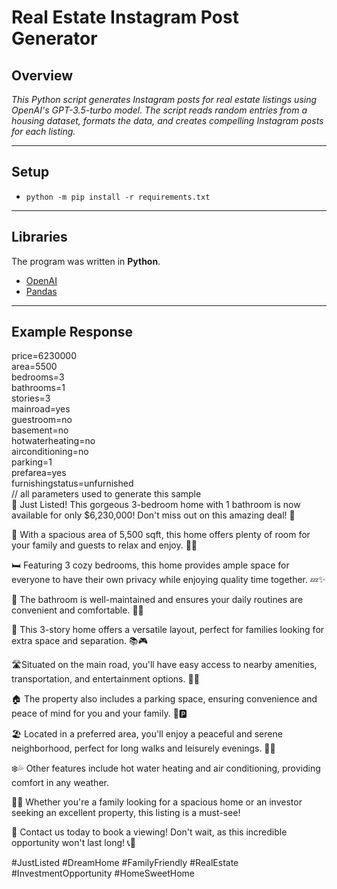 # Real Estate Instagram Post Generator

## Overview
*This Python script generates Instagram posts for real estate listings using OpenAI's GPT-3.5-turbo model. 
The script reads random entries from a housing dataset, formats the data, and creates compelling Instagram posts for each listing.*
___

## Setup
+ ```python -m pip install -r requirements.txt```
___

## Libraries

The program was written in **Python**.
+ [OpenAI](https://platform.openai.com/docs/overview)
+ [Pandas](https://pandas.pydata.org/)

___

## Example Response

price=6230000<br>
area=5500<br>
bedrooms=3<br>
bathrooms=1<br>
stories=3<br>
mainroad=yes<br>
guestroom=no<br>
basement=no<br>
hotwaterheating=no<br>
airconditioning=no<br>
parking=1<br>
prefarea=yes<br>
furnishingstatus=unfurnished<br>
// all parameters used to generate this sample<br>
🏡 Just Listed! This gorgeous 3-bedroom home with 1 bathroom is now available for only $6,230,000! Don't miss out on this amazing deal! 🙌

📐 With a spacious area of 5,500 sqft, this home offers plenty of room for your family and guests to relax and enjoy. 🌳🌞

🛏️ Featuring 3 cozy bedrooms, this home provides ample space for everyone to have their own privacy while enjoying quality time together. 💤✨

🚻 The bathroom is well-maintained and ensures your daily routines are convenient and comfortable. 🚿💦

🏢 This 3-story home offers a versatile layout, perfect for families looking for extra space and separation. 📚🎮 

🛣️Situated on the main road, you'll have easy access to nearby amenities, transportation, and entertainment options. 🛒🚌

🏠 The property also includes a parking space, ensuring convenience and peace of mind for you and your family. 🚗🅿️

🏖️ Located in a preferred area, you'll enjoy a peaceful and serene neighborhood, perfect for long walks and leisurely evenings. 🌳🌸

❄️💦 Other features include hot water heating and air conditioning, providing comfort in any weather. 

💼💼 Whether you're a family looking for a spacious home or an investor seeking an excellent property, this listing is a must-see!

📲 Contact us today to book a viewing! Don't wait, as this incredible opportunity won't last long! 📞💼

#JustListed #DreamHome #FamilyFriendly #RealEstate #InvestmentOpportunity #HomeSweetHome
